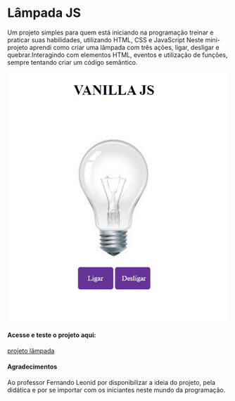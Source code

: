 # Lâmpada JS

Um projeto simples para quem está iniciando na programação treinar e praticar suas habilidades, 
utilizando HTML, CSS e JavaScript
Neste mini-projeto aprendi como criar uma lâmpada com três ações, ligar, desligar e quebrar.Interagindo com elementos HTML, eventos e utilização de funções, sempre tentando criar um código semântico.

![animação lâmpada](https://github.com/quintasluiz/Projetos-Iniciante/blob/main/01-lamp/Anima%C3%A7%C3%A3o.gif)

#### Acesse e teste o projeto aqui:
[projeto lâmpada](https://project-lamp.netlify.app/)

#### Agradecimentos

Ao professor Fernando Leonid por disponibilizar a ideia do projeto, pela didática e por se importar com os iniciantes neste mundo da programação.




